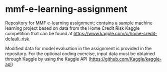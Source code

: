 # mmf-e-learning-assignment

Repository for MMF e-learning assignment; contains a sample machine learning project based on data from the Home Credit Risk Kaggle competition that can be found at https://www.kaggle.com/c/home-credit-default-risk.

Modified data for model evaluation in the assignment is provided in the repository. For the optional coding exercise, input data must be obtained through Kaggle by using the Kaggle API (https://github.com/Kaggle/kaggle-api)
